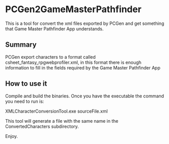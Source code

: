 # PCGen2GameMasterPathfinder
This is a tool for convert the xml files exported by PCGen and get something that Game Master Pathfinder App understands.

Summary
------
PCGen export characters to a format called csheet_fantasy_rpgwebprofiler.xml, in this format there is enough information to fill in the fields required by the Game Master Pathfinder App

How to use it
-------------

Compile and build the binaries. Once you have the executable the command you need to run is:

XMLCharacterConversionTool.exe <isPlayerCharacter> sourceFile.xml

This tool will generate a file with the same name in the ConvertedCharacters subdirectory.

Enjoy.
